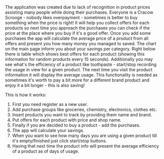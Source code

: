The application was created due to lack of recognition in product prices assisting many people while doing their purchases.
Everyone is a Cracow Scrooge - nobody likes overpayment - sometimes is better to buy something when the price is right!
It will help you collect offers for each products so next time you approach the purchases you can check if the price at the place where you buy if it's a good offer.
Once you add some purchases the app will calculate the average price of a product from all offers and present you how many money you managed to saved.
The chart on the main page inform you about your savings per category.
Right below there is table which shows best offers for each product (showing this information for random products every 15 seconds).
Additionally you may see what's the efficiency of a product like toothpaste - start/stop recording the usage in view for a given product.
The next time you visit the product information it will display the average usage.
This functionality is needed as sometimes it's worth to pay a bit more for a different brand product and enjoy it a bit longer - this is also saving! 

This is how it works:

1) First you need register as a new user.
2) Add purchase groups like groceries, chemistry, electronics, clothes etc.
3) Insert products you want to track by providing them name and brand.
4) Put offers for each product with price and shop name.
5) Finally if you are decided to buy a product - add the purchases.
6) The app will calculate your savings.
7) When you want to see how many days you are using a given product till it's empty/finished just click start/stop buttons.
8) Having that next time the product info will present the average efficiency of a product as of days of usage.